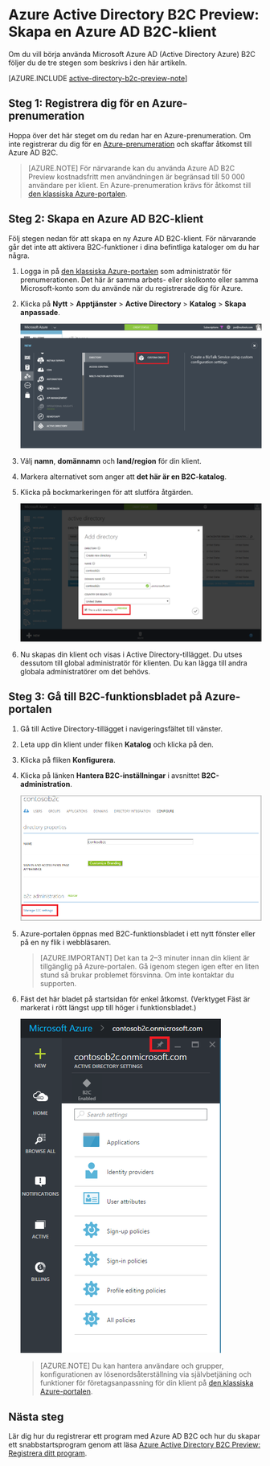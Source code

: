 <properties
    pageTitle="Azure Active Directory B2C Preview: Skapa en Azure Active Directory B2C-klient | Microsoft Azure"
    description="Ett avsnitt om hur du skapar en Azure Active Directory B2C-klient"
    services="active-directory-b2c"
    documentationCenter=""
    authors="swkrish"
    manager="msmbaldwin"
    editor="bryanla"/>

<tags
    ms.service="active-directory-b2c"
    ms.workload="identity"
    ms.tgt_pltfrm="na"
    ms.devlang="na"
    ms.topic="get-started-article"
    ms.date="05/16/2016"
    ms.author="swkrish"/>

# Azure Active Directory B2C Preview: Skapa en Azure AD B2C-klient

Om du vill börja använda Microsoft Azure AD (Active Directory Azure) B2C följer du de tre stegen som beskrivs i den här artikeln.

[AZURE.INCLUDE [active-directory-b2c-preview-note](../../includes/active-directory-b2c-preview-note.md)]

## Steg 1: Registrera dig för en Azure-prenumeration

Hoppa över det här steget om du redan har en Azure-prenumeration. Om inte registrerar du dig för en [Azure-prenumeration](../active-directory/sign-up-organization.md) och skaffar åtkomst till Azure AD B2C.

> [AZURE.NOTE]
För närvarande kan du använda Azure AD B2C Preview kostnadsfritt men användningen är begränsad till 50 000 användare per klient. En Azure-prenumeration krävs för åtkomst till [den klassiska Azure-portalen](http://manage.windowsazure.com/).

## Steg 2: Skapa en Azure AD B2C-klient

Följ stegen nedan för att skapa en ny Azure AD B2C-klient. För närvarande går det inte att aktivera B2C-funktioner i dina befintliga kataloger om du har några.

1. Logga in på [den klassiska Azure-portalen](https://manage.windowsazure.com/) som administratör för prenumerationen. Det här är samma arbets- eller skolkonto eller samma Microsoft-konto som du använde när du registrerade dig för Azure.
2. Klicka på **Nytt** > **Apptjänster** > **Active Directory** > **Katalog** > **Skapa anpassade**.

    ![Skärmbild som visar hur du börjar skapa en klient](./media/active-directory-b2c-get-started/new-directory.png)

3. Välj **namn**, **domännamn** och **land/region** för din klient.
4. Markera alternativet som anger att **det här är en B2C-katalog**.
5. Klicka på bockmarkeringen för att slutföra åtgärden.

    ![Skärmbild av bockmarkeringen för att skapa en B2C-katalog](./media/active-directory-b2c-get-started/create-b2c-directory.png)

6. Nu skapas din klient och visas i Active Directory-tillägget. Du utses dessutom till global administratör för klienten. Du kan lägga till andra globala administratörer om det behövs.

## Steg 3: Gå till B2C-funktionsbladet på Azure-portalen

1. Gå till Active Directory-tillägget i navigeringsfältet till vänster.
2. Leta upp din klient under fliken **Katalog** och klicka på den.
3. Klicka på fliken **Konfigurera**.
4. Klicka på länken **Hantera B2C-inställningar** i avsnittet **B2C-administration**.

    ![Skärmbild av katalogkonfiguration för B2C](./media/active-directory-b2c-get-started/b2c-directory-configure-tab.png)

5. Azure-portalen öppnas med B2C-funktionsbladet i ett nytt fönster eller på en ny flik i webbläsaren.

    > [AZURE.IMPORTANT]
    Det kan ta 2–3 minuter innan din klient är tillgänglig på Azure-portalen. Gå igenom stegen igen efter en liten stund så brukar problemet försvinna. Om inte kontaktar du supporten.

6. Fäst det här bladet på startsidan för enkel åtkomst. (Verktyget Fäst är markerat i rött längst upp till höger i funktionsbladet.)

    ![Skärmbild av B2C-funktionsbladet](./media/active-directory-b2c-get-started/b2c-features-blade.png)

    > [AZURE.NOTE]
    Du kan hantera användare och grupper, konfigurationen av lösenordsåterställning via självbetjäning och funktioner för företagsanpassning för din klient på [den klassiska Azure-portalen](https://manage.windowsazure.com/).

## Nästa steg

Lär dig hur du registrerar ett program med Azure AD B2C och hur du skapar ett snabbstartsprogram genom att läsa [Azure Active Directory B2C Preview: Registrera ditt program](active-directory-b2c-app-registration.md).



<!--HONumber=Jun16_HO2-->


